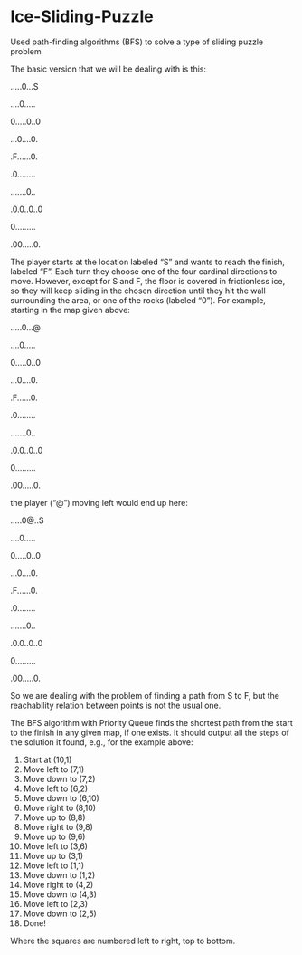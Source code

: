 # Ice-Sliding-Puzzle
Used path-finding algorithms (BFS) to solve a type of sliding puzzle problem

The basic version that we will be dealing with is this:

.....0...S

....0.....

0.....0..0

...0....0.

.F......0.

.0........

.......0..

.0.0..0..0

0.........

.00.....0.

The player starts at the location labeled “S” and wants to reach the finish, labeled “F”. Each turn they choose one of the four cardinal directions to move. However, except for S and F, the floor is covered in frictionless ice, so they will keep sliding in the chosen direction until they hit the wall surrounding the area, or one of the rocks (labeled “0”). For example, starting in the map given above:

.....0...@

....0.....

0.....0..0

...0....0.

.F......0.

.0........

.......0..

.0.0..0..0

0.........

.00.....0.

the player (“@”) moving left would end up here:

.....0@..S

....0.....

0.....0..0

...0....0.

.F......0.

.0........

.......0..

.0.0..0..0

0.........

.00.....0.

So we are dealing with the problem of finding a path from S to F, but the reachability relation
between points is not the usual one.

The BFS algorithm with Priority Queue finds the shortest path from the start to the finish in any given map, if one exists. It should output all the steps of the solution it found, e.g., for the example above:

1. Start at (10,1)
2. Move left to (7,1)
3. Move down to (7,2)
4. Move left to (6,2)
5. Move down to (6,10)
6. Move right to (8,10)
7. Move up to (8,8)
8. Move right to (9,8)
9. Move up to (9,6)
10. Move left to (3,6)
11. Move up to (3,1)
12. Move left to (1,1)
13. Move down to (1,2)
14. Move right to (4,2)
15. Move down to (4,3)
16. Move left to (2,3)
17. Move down to (2,5)
18. Done!

Where the squares are numbered left to right, top to bottom.
